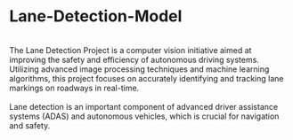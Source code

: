 # Lane-Detection-Model
<br>
The Lane Detection Project is a computer vision initiative aimed at improving the safety and efficiency of
autonomous driving systems.<br>
Utilizing advanced image processing techniques and machine learning algorithms, this project focuses on
accurately identifying and tracking lane markings on roadways in real-time.<br>
<br>
Lane detection is an important component of advanced driver assistance systems (ADAS) and autonomous
vehicles, which is crucial for navigation and safety.<br>
